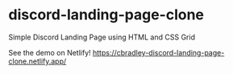 # discord-landing-page-clone
 Simple Discord Landing Page using HTML and CSS Grid

See the demo on Netlify!
https://cbradley-discord-landing-page-clone.netlify.app/